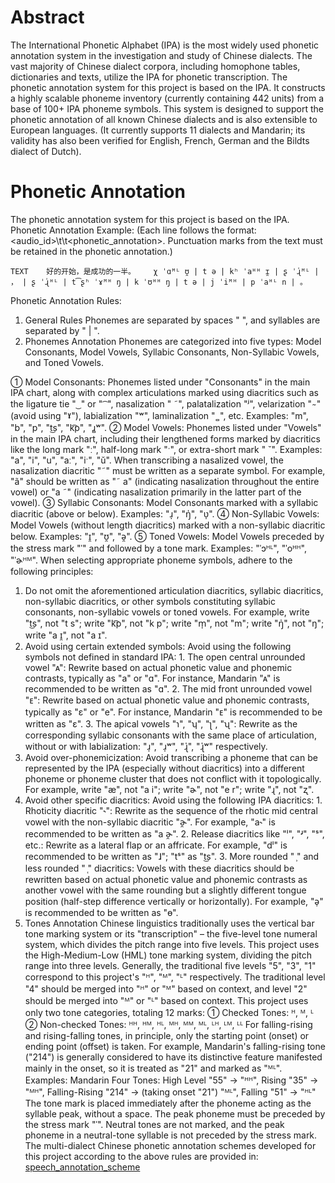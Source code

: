 # Abstract
The International Phonetic Alphabet (IPA) is the most widely used phonetic annotation system in the investigation and study of Chinese dialects. The vast majority of Chinese dialect corpora, including homophone tables, dictionaries and texts, utilize the IPA for phonetic transcription. The phonetic annotation system for this project is based on the IPA. It constructs a highly scalable phoneme inventory (currently containing 442 units) from a base of 100+ IPA phoneme symbols. This system is designed to support the phonetic annotation of all known Chinese dialects and is also extensible to European languages. (It currently supports 11 dialects and Mandarin; its validity has also been verified for English, French, German and the Bildts dialect of Dutch).

# Phonetic Annotation
The phonetic annotation system for this project is based on the IPA.
Phonetic Annotation Example:
(Each line follows the format: <audio_id>\t<text>\t<phonetic_annotation>. Punctuation marks from the text must be retained in the phonetic annotation.)
```
TEXT    好的开始，是成功的一半。    χ ˈɑᴹᴸ ʊ̯ | t ə | kʰ ˈaᴴᴴ ɪ̯ | ʂ ˈɻ̍ᴹᴸ | ， | ʂ ˈɻ̍ᴴᴸ | t͡ʂʰ ˈɤᴹᴴ ŋ | k ˈʊᴴᴴ ŋ | t ə | j ˈiᴹᴴ | p ˈaᴴᴸ n | 。
```
Phonetic Annotation Rules:
1. General Rules
Phonemes are separated by spaces " ", and syllables are separated by " | ".
2. Phonemes Annotation
Phonemes are categorized into five types: Model Consonants, Model Vowels, Syllabic Consonants, Non-Syllabic Vowels, and Toned Vowels.

① Model Consonants: Phonemes listed under "Consonants" in the main IPA chart, along with complex articulations marked using diacritics such as the ligature tie " ͜ " or " ͡ ", nasalization " ˜", palatalization "ʲ", velarization " ̴ " (avoid using "ˠ"), labialization "ʷ", laminalization " ̻ ", etc. Examples: "m", "b", "p", "t͜s", "k͡p", "ɹ̻ʷ".
② Model Vowels: Phonemes listed under "Vowels" in the main IPA chart, including their lengthened forms marked by diacritics like the long mark "ː", half-long mark "ˑ", or extra-short mark " ˘". Examples: "a", "i", "u", "aː", "iˑ", "ŭ". When transcribing a nasalized vowel, the nasalization diacritic "˜" must be written as a separate symbol. For example, "ã" should be written as "˜ a" (indicating nasalization throughout the entire vowel) or "a ˜" (indicating nasalization primarily in the latter part of the vowel).
③ Syllabic Consonants: Model Consonants marked with a syllabic diacritic (above or below). Examples: "ɹ̩", "ŋ̍", "ʋ̩".
④ Non-Syllabic Vowels: Model Vowels (without length diacritics) marked with a non-syllabic diacritic below. Examples: "ɪ̯", "ʊ̯", "ə̯".
⑤ Toned Vowels: Model Vowels preceded by the stress mark "ˈ" and followed by a tone mark. Examples: "ˈɔᴴᴸ", "ˈoᴴᴴ", "ˈɚᴴᴹ".
When selecting appropriate phoneme symbols, adhere to the following principles:
  1. Do not omit the aforementioned articulation diacritics, syllabic diacritics, non-syllabic diacritics, or other symbols constituting syllabic consonants, non-syllabic vowels or toned vowels. For example, write "t͜s", not "t s"; write "k͡p", not "k p"; write "m̩", not "m"; write "ŋ̍", not "ŋ"; write "a ɪ̯", not "a ɪ".
  2. Avoid using certain extended symbols:
Avoid using the following symbols not defined in standard IPA:
    1. The open central unrounded vowel "ᴀ": Rewrite based on actual phonetic value and phonemic contrasts, typically as "a" or "ɑ". For instance, Mandarin "ᴀ" is recommended to be written as "ɑ".
    2. The mid front unrounded vowel "ᴇ": Rewrite based on actual phonetic value and phonemic contrasts, typically as "ɛ" or "e". For instance, Mandarin "ᴇ" is recommended to be written as "ɛ".
    3. The apical vowels "ɿ", "ʮ", "ʅ", "ʯ": Rewrite as the corresponding syllabic consonants with the same place of articulation, without or with labialization: "ɹ̩", "ɹ̩ʷ", "ɻ̍", "ɻ̍ʷ" respectively.
  3. Avoid over-phonemicization:
Avoid transcribing a phoneme that can be represented by the IPA (especially without diacritics) into a different phoneme or phoneme cluster that does not conflict with it topologically. For example, write "æ", not "a i"; write "ɚ", not "e r"; write "ɻ", not "ʐ".
  4. Avoid other specific diacritics:
Avoid using the following IPA diacritics:
    1. Rhoticity diacritic "˞": Rewrite as the sequence of the rhotic mid central vowel with the non-syllabic diacritic "ɚ̯". For example, "a˞" is recommended to be written as "a ɚ̯".
    2. Release diacritics like "ˡ", "ʴ", "ˢ", etc.: Rewrite as a lateral flap or an affricate. For example, "dˡ" is recommended to be written as "ɺ"; "tˢ" as "t͜s".
    3. More rounded " ̹" and less rounded " ̜" diacritics: Vowels with these diacritics should be rewritten based on actual phonetic value and phonemic contrasts as another vowel with the same rounding but a slightly different tongue position (half-step difference vertically or horizontally). For example, "ə̹" is recommended to be written as "ɵ".
3. Tones Annotation
  Chinese linguistics traditionally uses the vertical bar tone marking system or its "transcription" – the five-level tone numeral system, which divides the pitch range into five levels. This project uses the High-Medium-Low (HML) tone marking system, dividing the pitch range into three levels. Generally, the traditional five levels "5", "3", "1" correspond to this project's "ᴴ", "ᴹ", "ᴸ" respectively. The traditional level "4" should be merged into "ᴴ" or "ᴹ" based on context, and level "2" should be merged into "ᴹ" or "ᴸ" based on context.
  This project uses only two tone categories, totaling 12 marks:
  ① Checked Tones: ᴴ, ᴹ, ᴸ
  ② Non-checked Tones: ᴴᴴ, ᴴᴹ, ᴴᴸ, ᴹᴴ, ᴹᴹ, ᴹᴸ, ᴸᴴ, ᴸᴹ, ᴸᴸ
  For falling-rising and rising-falling tones, in principle, only the starting point (onset) or ending point (offset) is taken. For example, Mandarin's falling-rising tone ("214") is generally considered to have its distinctive feature manifested mainly in the onset, so it is treated as "21" and marked as "ᴹᴸ".
  Examples:
  Mandarin Four Tones: High Level "55" → "ᴴᴴ", Rising "35" → "ᴹᴴ", Falling-Rising "214" → (taking onset "21") "ᴹᴸ", Falling "51" → "ᴴᴸ"
  The tone mark is placed immediately after the phoneme acting as the syllable peak, without a space. The peak phoneme must be preceded by the stress mark "ˈ". Neutral tones are not marked, and the peak phoneme in a neutral-tone syllable is not preceded by the stress mark.
The multi-dialect Chinese phonetic annotation schemes developed for this project according to the above rules are provided in: [speech_annotation_scheme](./speech_annotation_scheme.xlsx)

